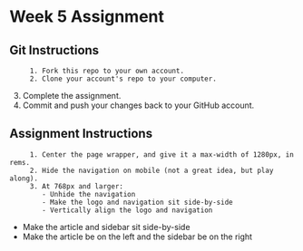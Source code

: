 # Week 5 Assignment

## Git Instructions
         1. Fork this repo to your own account.
         2. Clone your account's repo to your computer.
3. Complete the assignment.
4. Commit and push your changes back to your GitHub account.

## Assignment Instructions
         1. Center the page wrapper, and give it a max-width of 1280px, in rems.
         2. Hide the navigation on mobile (not a great idea, but play along).
         3. At 768px and larger:
            - Unhide the navigation
            - Make the logo and navigation sit side-by-side
            - Vertically align the logo and navigation
  - Make the article and sidebar sit side-by-side
  - Make the article be on the left and the sidebar be on the right